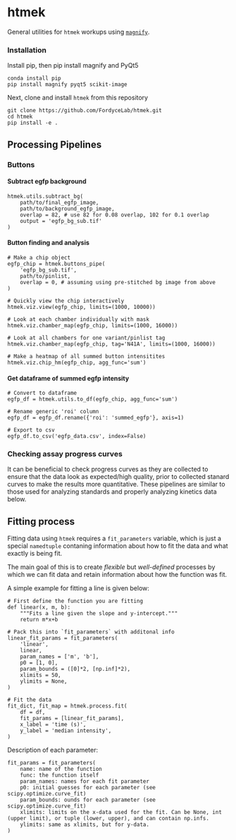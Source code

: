 # htmek
General utilities for `htmek` workups using [`magnify`](https://github.com/FordyceLab/magnify).

### Installation
Install pip, then pip install magnify and PyQt5
```
conda install pip
pip install magnify pyqt5 scikit-image
```
Next, clone and install `htmek` from this repository
```
git clone https://github.com/FordyceLab/htmek.git
cd htmek
pip install -e .
```

## Processing Pipelines
### Buttons
#### Subtract egfp background
```
htmek.utils.subtract_bg(
    path/to/final_egfp_image,
    path/to/background_egfp_image,
    overlap = 82, # use 82 for 0.08 overlap, 102 for 0.1 overlap
    output = 'egfp_bg_sub.tif'
)
```

#### Button finding and analysis
```
# Make a chip object
egfp_chip = htmek.buttons_pipe(
    'egfp_bg_sub.tif',
    path/to/pinlist,
    overlap = 0, # assuming using pre-stitched bg image from above
)

# Quickly view the chip interactively
htmek.viz.view(egfp_chip, limits=(1000, 10000))

# Look at each chamber individually with mask
htmek.viz.chamber_map(egfp_chip, limits=(1000, 16000))

# Look at all chambers for one variant/pinlist tag
htmek.viz.chamber_map(egfp_chip, tag='N41A', limits=(1000, 16000))

# Make a heatmap of all summed button intensitites
htmek.viz.chip_hm(egfp_chip, agg_func='sum')
```

#### Get dataframe of summed egfp intensity
```
# Convert to dataframe
egfp_df = htmek.utils.to_df(egfp_chip, agg_func='sum')

# Rename generic 'roi' column
egfp_df = egfp_df.rename({'roi': 'summed_egfp'}, axis=1)

# Export to csv
egfp_df.to_csv('egfp_data.csv', index=False)
```

### Checking assay progress curves
It can be beneficial to check progress curves as they are collected to ensure that the data look as expected/high quality, prior to collected stanard curves to make the results more quantitative. These pipelines are similar to those used for analyzing standards and properly analyzing kinetics data below.

## Fitting process
Fitting data using `htmek` requires a `fit_parameters` variable, which is just a special `namedtuple` contaning information about how to fit the data and what exactly is being fit.

The main goal of this is to create _flexible_ but _well-defined_ processes by which we can fit data and retain information about how the function was fit.

A simple example for fitting a line is given below:
```
# First define the function you are fitting
def linear(x, m, b):
    """Fits a line given the slope and y-intercept."""
    return m*x+b

# Pack this into `fit_parameters` with additonal info
linear_fit_params = fit_parameters(
    'linear',
    linear,
    param_names = ['m', 'b'],
    p0 = [1, 0], 
    param_bounds = ([0]*2, [np.inf]*2),
    xlimits = 50,
    ylimits = None,
)

# Fit the data
fit_dict, fit_map = htmek.process.fit(
    df = df,
    fit_params = [linear_fit_params],
    x_label = 'time (s)',
    y_label = 'median intensity',
)
```

Description of each parameter:
```
fit_params = fit_parameters(
    name: name of the function
    func: the function itself
    param_names: names for each fit parameter
    p0: initial guesses for each parameter (see scipy.optimize.curve_fit)
    param_bounds: ounds for each parameter (see scipy.optimize.curve_fit)
    xlimits: limits on the x-data used for the fit. Can be None, int (upper limit), or tuple (lower, upper), and can contain np.infs.
    ylimits: same as xlimits, but for y-data.
)
